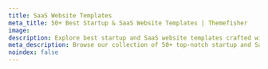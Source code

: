 ```yaml
---
title: SaaS Website Templates
meta_title: 50+ Best Startup & SaaS Website Templates | Themefisher
image:
description: Explore best startup and SaaS website templates crafted with modern technology like Astro, Nextjs, Hugo, Tailwind.
meta_description: Browse our collection of 50+ top-notch startup and SaaS website templates. Built with modern technologies like Astro, Nextjs, Hugo, and Tailwind for speed and performance.
noindex: false
---
```


